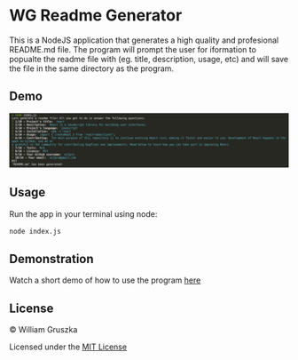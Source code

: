 # WG Readme Generator

This is a NodeJS application that generates a high quality and profesional README.md file. The program will prompt the user for iformation to popualte the readme file with (eg. title, description, usage, etc) and will save the file in the same directory as the program. 

## Demo

![usage demo](https://github.com/wilgru/USYDBC-WG-09-Readme-Generator/blob/main/samples/demo_img.png)

## Usage

Run the app in your terminal using node:

``` bash
node index.js
```

## Demonstration

Watch a short demo of how to use the program [here](https://drive.google.com/file/d/1YrItE9_GkLq2-jaVYBNR4dp72e4qFJEA/view?usp=sharing)

## License

&copy; William Gruszka

Licensed under the [MIT License](./LICENSE.txt)
